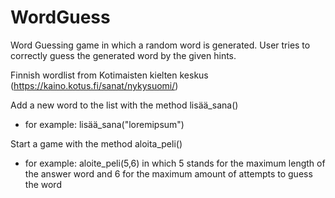 # WordGuess
Word Guessing game in which a random word is generated. User tries to correctly guess the generated word by the given hints.

Finnish wordlist from Kotimaisten kielten keskus (https://kaino.kotus.fi/sanat/nykysuomi/)

Add a new word to the list with the method lisää_sana()
  - for example: lisää_sana("loremipsum")
  
 Start a game with the method aloita_peli()
  - for example: aloite_peli(5,6) in which 5 stands for the maximum length of the answer word and 6 for the maximum amount of attempts to guess the word
